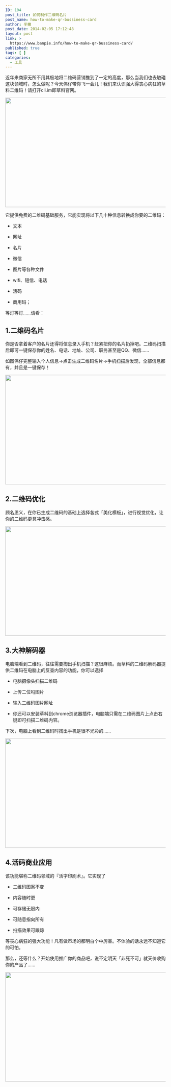 ```yaml
---
ID: 104
post_title: 如何制作二维码名片
post_name: how-to-make-qr-bussiness-card
author: 半撇
post_date: 2014-02-05 17:12:48
layout: post
link: >
  https://www.banpie.info/how-to-make-qr-bussiness-card/
published: true
tags: [ ]
categories:
  - 工具
---
```

近年来商家无所不用其极地将二维码营销推到了一定的高度，那么当我们也去触碰这块领域时，怎么做呢？今天伟仔带你飞一会儿！我们来认识强大得丧心病狂的草料二维码！请打开cli.im即草料官网。

[<img class="alignnone size-full wp-image-2413" src="http://www.banpie.info/wp-content/uploads/2019/04/unnamed-file.jpeg" width="610" height="343" alt="" />][1]

它提供免费的二维码基础服务，它能实现将以下几十种信息转换成你要的二维码：

*   文本

*   网址

*   名片

*   微信

*   图片等各种文件

*   wifi、短信、电话

*   活码

*   商用码；

等灯等灯……请看：

## 1\.二维码名片

你是否拿着客户的名片还得将信息录入手机？赶紧把你的名片扔掉吧。二维码扫描后即可一键保存你的姓名、电话、地址、公司、职务甚至是QQ、微信……

如图伟仔完整输入个人信息->点击生成二维码名片->手机扫描后发现，全部信息都有，并且是一键保存！

[<img class="alignnone size-full wp-image-2417" src="http://www.banpie.info/wp-content/uploads/2019/04/unnamed-file-1.jpeg" width="610" height="343" alt="" />][2]

## 2\.二维码优化

顾名思义，在你已生成二维码的基础上选择各式「美化模板」，进行视觉优化，让你的二维码更具冲击感。

[<img class="alignnone size-full wp-image-2419" src="http://www.banpie.info/wp-content/uploads/2019/04/unnamed-file-2.jpeg" width="610" height="343" alt="" />][3]

## 3\.大神解码器

电脑端看到二维码，往往需要掏出手机扫描？这很麻烦。而草料的二维码解码器提供二维码在电脑上的反查内容的功能，你可以选择

*   电脑摄像头扫描二维码

*   上传二位吗图片

*   输入二维码图片网址

*   你还可以安装草料到chrome浏览器插件，电脑端只需在二维码图片上点击右键即可扫描二维码内容。

下次，电脑上看到二维码时掏出手机是很不光彩的……

[<img class="alignnone size-full wp-image-2422" src="http://www.banpie.info/wp-content/uploads/2019/04/unnamed-file-3.jpeg" width="610" height="343" alt="" />][4]

## 4\.活码商业应用

该功能堪称二维码领域的『活字印刷术』。它实现了

*   二维码图案不变

*   内容随时更

*   可存储无限内

*   可随意指向所有

*   扫描效果可跟踪

等丧心病狂的强大功能！凡有做市场的都明白个中厉害。不体验的话永远不知道它的可怕。

那么，还等什么？开始使用推广你的商品吧，说不定明天「非死不可」就天价收购你的产品了……

[<img class="alignnone size-full wp-image-2423" src="http://www.banpie.info/wp-content/uploads/2019/04/unnamed-file-4.jpeg" width="610" height="343" alt="" />][5]

 [1]: http://www.banpie.info/wp-content/uploads/2019/04/unnamed-file.jpeg
 [2]: http://www.banpie.info/wp-content/uploads/2019/04/unnamed-file-1.jpeg
 [3]: http://www.banpie.info/wp-content/uploads/2019/04/unnamed-file-2.jpeg
 [4]: http://www.banpie.info/wp-content/uploads/2019/04/unnamed-file-3.jpeg
 [5]: http://www.banpie.info/wp-content/uploads/2019/04/unnamed-file-4.jpeg